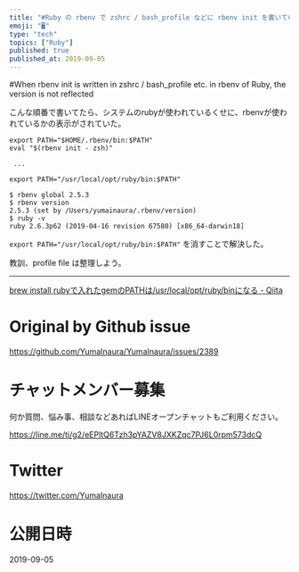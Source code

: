 ```yaml
---
title: "#Ruby の rbenv で zshrc / bash_profile などに rbenv init を書いてもバージョンが反映されない"
emoji: "🖥"
type: "tech"
topics: ["Ruby"]
published: true
published_at: 2019-09-05
---
```


#When rbenv init is written in zshrc / bash_profile etc. in rbenv of Ruby, the version is not reflected


こんな順番で書いてたら、システムのrubyが使われているくせに、rbenvが使われているかの表示がされていた。

```
export PATH="$HOME/.rbenv/bin:$PATH" 
eval "$(rbenv init - zsh)"

 ...

export PATH="/usr/local/opt/ruby/bin:$PATH"
```

```
$ rbenv global 2.5.3
$ rbenv version
2.5.3 (set by /Users/yumainaura/.rbenv/version)
$ ruby -v
ruby 2.6.3p62 (2019-04-16 revision 67580) [x86_64-darwin18]

```

`export PATH="/usr/local/opt/ruby/bin:$PATH"` を消すことで解決した。

教訓、profile file は整理しよう。

---

[brew install rubyで入れたgemのPATHは/usr/local/opt/ruby/binになる - Qiita](https://qiita.com/suin/items/37911b25bd72d32b907e)


# Original by Github issue

https://github.com/YumaInaura/YumaInaura/issues/2389








<!-- Update From Qiita API -->

# チャットメンバー募集


何か質問、悩み事、相談などあればLINEオープンチャットもご利用ください。

https://line.me/ti/g2/eEPltQ6Tzh3pYAZV8JXKZqc7PJ6L0rpm573dcQ





# Twitter


https://twitter.com/YumaInaura


<!-- Update From Qiita API -->



# 公開日時

2019-09-05
